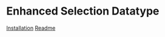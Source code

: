 Enhanced Selection Datatype
===========================

[Installation](docs/install.txt)
[Readme](docs/readme.txt)
